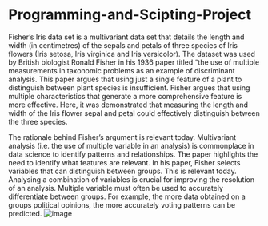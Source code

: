 # Programming-and-Scipting-Project
Fisher’s Iris data set is a multivariant data set that details the length and width (in centimetres) of the sepals and petals of three species of Iris flowers (Iris setosa, Iris virginica and Iris versicolor).  The dataset was used by British biologist Ronald Fisher in his 1936 paper titled “the use of multiple measurements in taxonomic problems as an example of discriminant analysis. This paper argues that using just a single feature of a plant to distinguish between plant species is insufficient. Fisher argues that using multiple characteristics that generate a more comprehensive feature is more effective. Here, it was demonstrated that measuring the length and width of the Iris flower sepal and petal could effectively distinguish between the three species. 

The rationale behind Fisher’s argument is relevant today. Multivariant analysis (i.e. the use of multiple variable in an analysis) is commonplace in data science to identify patterns and relationships. The paper highlights the need to identify what features are relevant. In his paper, Fisher selects variables that can distinguish between groups. This is relevant today. Analysing a combination of variables is crucial for improving the resolution of an analysis. Multiple variable must often be used to accurately differentiate between groups. For example, the more data obtained on a groups political opinions, the more accurately voting patterns can be predicted. 
![image](https://github.com/cbryan2020/Programming-and-Scipting-Project/assets/103221922/b755ecaa-78f4-48e7-bf93-8c28439e97e6)
